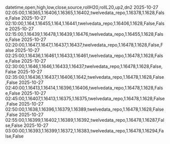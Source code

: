 datetime,open,high,low,close,source,rollH20,rollL20,up2,dn2
2025-10-27 02:05:00,1.16365,1.16406,1.16365,1.16402,twelvedata_repo,1.16378,1.1628,False,False
2025-10-27 02:10:00,1.164,1.16455,1.164,1.16441,twelvedata_repo,1.16406,1.1628,False,False
2025-10-27 02:15:00,1.16439,1.16478,1.16439,1.16476,twelvedata_repo,1.16455,1.1628,False,False
2025-10-27 02:20:00,1.1647,1.1647,1.16437,1.16437,twelvedata_repo,1.16478,1.1628,False,False
2025-10-27 02:25:00,1.16436,1.16461,1.16433,1.16461,twelvedata_repo,1.16478,1.1628,False,False
2025-10-27 02:30:00,1.1646,1.1646,1.16433,1.16437,twelvedata_repo,1.16478,1.1628,False,False
2025-10-27 02:35:00,1.16436,1.16437,1.16406,1.1642,twelvedata_repo,1.16478,1.1628,False,False
2025-10-27 02:40:00,1.16413,1.16414,1.16396,1.16406,twelvedata_repo,1.16478,1.1628,False,False
2025-10-27 02:45:00,1.16407,1.16413,1.16375,1.16375,twelvedata_repo,1.16478,1.1628,False,False
2025-10-27 02:50:00,1.1638,1.16396,1.16379,1.16389,twelvedata_repo,1.16478,1.1628,False,False
2025-10-27 02:55:00,1.16399,1.16402,1.16389,1.16392,twelvedata_repo,1.16478,1.16287,False,False
2025-10-27 03:00:00,1.16393,1.16399,1.16372,1.16383,twelvedata_repo,1.16478,1.16294,False,False
